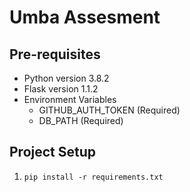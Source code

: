 # Umba Assesment

## Pre-requisites
* Python version 3.8.2
* Flask version 1.1.2
* Environment Variables
    * GITHUB_AUTH_TOKEN (Required)
    * DB_PATH (Required)
## Project Setup

1. `pip install -r requirements.txt`